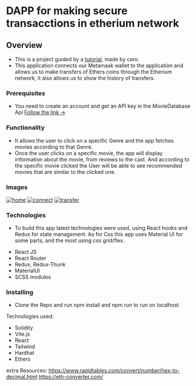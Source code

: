 # DAPP for making secure transacctions in etherium network

## Overview
* This is a project guided by a [tutorial](https://www.youtube.com/watch?v=Wn_Kb3MR_cU&t=35s), made by cero.
* This application connects our Metamask wallet to the application and allows us to make transfers of Ethers coins through the Etherium network, it also allows us to show the history of transfers.


### Prerequisites
* You need to create an account and get an API key in the MovieDatabase Api [Follow the link -> ](https://developers.themoviedb.org/3)

### Functionality

* It allows the user to click on a specific Genre and the app fetches movies according to that Genre. 
* Once the user clicks on a specific movie, the app will display information about the movie, from reviews to the cast. And according to the specific movie clicked the User will be able to see recommended movies that are similar to the clicked one. 


### Images
<a href="https://ibb.co/Bz3XqWX"><img src="https://i.ibb.co/cg3GDfG/home.png" alt="home" border="0"></a>
<a href="https://ibb.co/bF1KGNF"><img src="https://i.ibb.co/0KqGzYK/connect.png" alt="connect" border="0"></a>
<a href="https://ibb.co/gZNZWdh"><img src="https://i.ibb.co/nM9M1Bt/transfer.png" alt="transfer" border="0"></a>



### Technologies
* To build this app latest technologies were used, using React hooks and Redux for state management. As for Css this app uses Material UI for some parts, and the most using css grid/flex. 

- React JS
- React Router
- Redux, Redux-Thunk
- MaterialUI
- SCSS modules


### Installing 
* Clone the Repo and run npm install and npm run to run on localhost


Technologies used:
- Solidity
- Vite.js
- React
- Tailwind
- Hardhat
- Ethers

extra Resources:
https://www.rapidtables.com/convert/number/hex-to-decimal.html
https://eth-converter.com/
